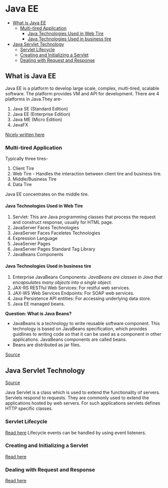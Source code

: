 # Java EE #

<!-- vim-markdown-toc GFM -->

* [What is Java EE](#what-is-java-ee)
    * [Multi-tired Application](#multi-tired-application)
        * [Java Technologies Used in Web Tire](#java-technologies-used-in-web-tire)
        * [Java Technologies Used in business tire](#java-technologies-used-in-business-tire)
* [Java Servlet Technology](#java-servlet-technology)
    * [Servlet Lifecycle](#servlet-lifecycle)
    * [Creating and Initializing a Servlet](#creating-and-initializing-a-servlet)
    * [Dealing with Request and Response](#dealing-with-request-and-response)

<!-- vim-markdown-toc -->
## What is Java EE ##

Java EE is a platform to develop large scale, complex, multi-tired, scalable
software. The platform provides VM and API for development. There are 4
platforms in Java.They are-

1. Java SE (Standard Edition)
2. Java EE (Enterprise Edition)
3. Java ME (Micro Edition)
4. JavaFX

[Nicely written here](https://docs.oracle.com/javaee/6/firstcup/doc/gkhoy.html)

### Multi-tired Application ###

Typically three tires-

1. Client Tire
2. Web Tire - Handles the interaction between client tire and business tire.
3. Middle/Business Tire
4. Data Tire

Java EE concentrates on the middle tire.

#### Java Technologies Used in Web Tire ####

1. Servlet: This are Java programming classes that process the request and
   construct response, usually for HTML page.
2. JavaServer Faces Technologies
3. JavaServer Faces Faceletes Technologies
4. Expression Language
5. JavaServer Pages
6. JavaServer Pages Standard Tag Library
7. JavaBeans Components

#### Java Technologies Used in business tire ####

1. Enterprise JavaBeans Components: *JavaBeans are classes in Java that
   encapsulates many objects into a single object.*
2. JAX-RS RESTful Web Services: For restful web services.
3. JAX-WS Web Services Endpoints: For SOAP web services.
4. Java Persistence API entities: For accessing underlying data store.
5. Java EE managed beans.

**Question: What is Java Beans?**

* JavaBeans is a technology to write reusable software component. This
technology is based on JavaBeans specification, which provides guidlines to
writing code so that it can be used as a component in other applications.
JavaBeans components are called beans.
* Beans are distributed as jar files.

[Source](https://docs.oracle.com/javase/8/docs/technotes/guides/beans/index.html)

## Java Servlet Technology ##

[Source](https://javaee.github.io/tutorial/servlets.html#BNAFD)

Java Servlet is a class which is used to extend the functionality of servers.
Servlets respond to requests. They are commonly used to extend the applications
hosted by web servers. For such applications servlets defines HTTP specific
classes.

### Servlet Lifecycle ###

[Read here](https://javaee.github.io/tutorial/servlets002.html)
Lifecycle events can be handled by using event listeners.

### Creating and Initializing a Servlet ###

[Read here](https://javaee.github.io/tutorial/servlets004.html)

### Dealing with Request and Response ###

[Read here](https://javaee.github.io/tutorial/servlets005.html)

